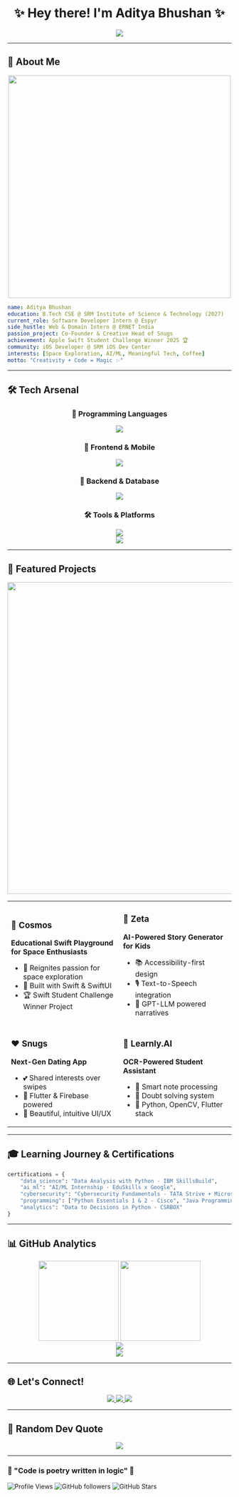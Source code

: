 # <div align="center">✨ Hey there! I'm Aditya Bhushan ✨</div>

<div align="center">
  <img src="https://readme-typing-svg.demolab.com?font=Fira+Code&size=24&duration=2500&pause=800&center=true&vCenter=true&width=900&height=100&lines=🎓+CSE+Undergrad+%7C+🏆+Swift+Student+Challenge+Winner;💻+Software+Dev+Intern+%7C+🚀+Building+the+Future;📱+Flutter+%26+iOS+Dev+%7C+🧠+AI-ML+Enthusiast;❤️+Co-Founder+of+Snugs+%7C+🌌+Space+%26+Tech+Explorer" alt="" />
</div>

<div align="center">
  <img src="https://capsule-render.vercel.app/api?type=waving&color=gradient&customColorList=12&height=120&section=header&text=Welcome%20to%20my%20Digital%20Universe&fontSize=30&fontColor=fff&animation=fadeIn" />
</div>

---

## 🌟 About Me

<div align="center">
  <img src="https://user-images.githubusercontent.com/74038190/225813708-98b745f2-7d22-48cf-9150-083f1b00d6c9.gif" width="500" />
</div>

```yaml
name: Aditya Bhushan
education: B.Tech CSE @ SRM Institute of Science & Technology (2027)
current_role: Software Developer Intern @ Espyr
side_hustle: Web & Domain Intern @ ERNET India
passion_project: Co-Founder & Creative Head of Snugs
achievement: Apple Swift Student Challenge Winner 2025 🏆
community: iOS Developer @ SRM iOS Dev Center
interests: [Space Exploration, AI/ML, Meaningful Tech, Coffee]
motto: "Creativity + Code = Magic ✨"
```

---

## 🛠️ Tech Arsenal

<div align="center">
  
### 🚀 Programming Languages
<img src="https://skillicons.dev/icons?i=c,cpp,python,java,js,swift,dart&theme=dark" />

### 🎨 Frontend & Mobile
<img src="https://skillicons.dev/icons?i=html,css,flutter,react,swift&theme=dark" />

### 🔧 Backend & Database
<img src="https://skillicons.dev/icons?i=nodejs,firebase,supabase,php&theme=dark" />

### 🛠️ Tools & Platforms
<img src="https://skillicons.dev/icons?i=git,github,figma,postman,linux,vscode,xcode&theme=dark" />

</div>

<div align="center">
  <img src="https://github-readme-activity-graph.vercel.app/graph?username=Bhushan-Aditya&bg_color=0d1117&color=79fe96&line=00b3ff&point=f9ca24&area=true&hide_border=true" />
</div>

---

## 🚀 Featured Projects

<div align="center">
  <img src="https://user-images.githubusercontent.com/74038190/212284100-561aa473-3905-4a80-b561-0d28506553ee.gif" width="700" />
</div>

<table align="center">
<tr>
<td width="50%">

### 🌌 Cosmos
**Educational Swift Playground for Space Enthusiasts**
- 🚀 Reignites passion for space exploration
- 🎯 Built with Swift & SwiftUI
- 🏆 Swift Student Challenge Winner Project

</td>
<td width="50%">

### 🤖 Zeta
**AI-Powered Story Generator for Kids**
- 📚 Accessibility-first design
- 🎙️ Text-to-Speech integration
- 🧠 GPT-LLM powered narratives

</td>
</tr>
<tr>
<td width="50%">

### ❤️ Snugs
**Next-Gen Dating App**
- 💕 Shared interests over swipes
- 📱 Flutter & Firebase powered
- 🎨 Beautiful, intuitive UI/UX

</td>
<td width="50%">

### 🧠 Learnly.AI
**OCR-Powered Student Assistant**
- 📝 Smart note processing
- 🤔 Doubt solving system
- 🎯 Python, OpenCV, Flutter stack

</td>
</tr>
</table>

---

## 🎓 Learning Journey & Certifications

```python
certifications = {
    "data_science": "Data Analysis with Python - IBM SkillsBuild",
    "ai_ml": "AI/ML Internship - EduSkills x Google",
    "cybersecurity": "Cybersecurity Fundamentals - TATA Strive + Microsoft",
    "programming": ["Python Essentials 1 & 2 - Cisco", "Java Programming - NPTEL"],
    "analytics": "Data to Decisions in Python - CSRBOX"
}
```

---

## 📊 GitHub Analytics

<div align="center">
  <img src="https://github-readme-stats.vercel.app/api?username=Bhushan-Aditya&show_icons=true&theme=tokyonight&count_private=true&hide_border=true&bg_color=0d1117" height="180" />
  <img src="https://github-readme-stats.vercel.app/api/top-langs/?username=Bhushan-Aditya&layout=compact&theme=tokyonight&hide_border=true&bg_color=0d1117" height="180"/>
</div>

<div align="center">
  <img src="https://streak-stats.demolab.com?user=Bhushan-Aditya&theme=tokyonight&hide_border=true&background=0d1117" />
</div>

<div align="center">
  <img src="https://github-profile-trophy.vercel.app/?username=Bhushan-Aditya&theme=tokyonight&no-frame=true&column=6&margin-w=15&margin-h=15" />
</div>

---

## 🌐 Let's Connect!

<div align="center">
  <a href="https://www.linkedin.com/in/adityabhushan0009/" target="_blank">
    <img src="https://img.shields.io/badge/LinkedIn-0077B5?style=for-the-badge&logo=linkedin&logoColor=white&animation=pulse" />
  </a>
  <a href="mailto:adityabhushan0009@gmail.com">
    <img src="https://img.shields.io/badge/Gmail-D14836?style=for-the-badge&logo=gmail&logoColor=white" />
  </a>
  <a href="https://github.com/Bhushan-Aditya">
    <img src="https://img.shields.io/badge/GitHub-100000?style=for-the-badge&logo=github&logoColor=white" />
  </a>
</div>

---

## 💫 Random Dev Quote

<div align="center">
  <img src="https://quotes-github-readme.vercel.app/api?type=horizontal&theme=tokyonight" />
</div>

---
  
### 🌟 "Code is poetry written in logic" 🌟

![Profile Views](https://komarev.com/ghpvc/?username=Bhushan-Aditya&color=blueviolet&style=for-the-badge)
![GitHub followers](https://img.shields.io/github/followers/Bhushan-Aditya?style=for-the-badge&color=blue)
![GitHub Stars](https://img.shields.io/github/stars/Bhushan-Aditya?style=for-the-badge&color=yellow)

</div>
